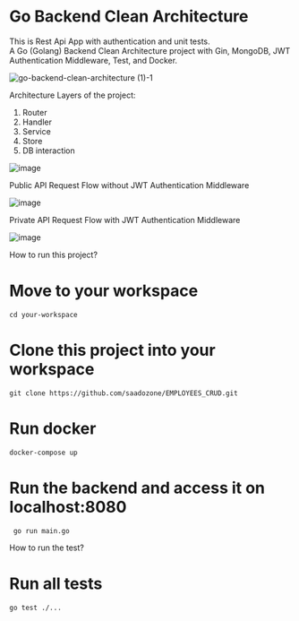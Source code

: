 # Go Backend Clean Architecture  

This is Rest Api App with authentication and unit tests.   
A Go (Golang) Backend Clean Architecture project with Gin, MongoDB, JWT Authentication Middleware, Test, and Docker. 

![go-backend-clean-architecture (1)-1](https://github.com/saadozone/EMPLOYEES_CRUD/assets/125872373/a49a1c06-2965-4fce-b67a-698ad556a02b)

Architecture Layers of the project: 
  
1) Router    
2) Handler
3) Service     
4) Store  
5) DB interaction  

![image](https://github.com/saadozone/EMPLOYEES_CRUD/assets/125872373/3bad2ded-a868-43d5-af95-9f6586c37dc0)

Public API Request Flow without JWT Authentication Middleware

![image](https://github.com/saadozone/EMPLOYEES_CRUD/assets/125872373/a2674c2e-3cd9-4b8c-a03a-35aac70a0872)

Private API Request Flow with JWT Authentication Middleware

![image](https://github.com/saadozone/EMPLOYEES_CRUD/assets/125872373/a5cc4085-3037-4f82-883a-e422c9d3680f)

How to run this project?

# Move to your workspace
```cd your-workspace```

# Clone this project into your workspace
```git clone https://github.com/saadozone/EMPLOYEES_CRUD.git```

# Run docker 
```docker-compose up```
# Run the backend and access it on localhost:8080 
``` go run main.go```

How to run the test?
# Run all tests
```go test ./...```


